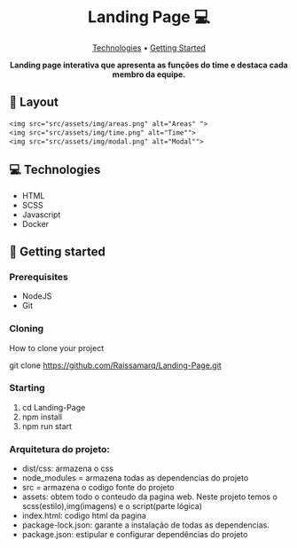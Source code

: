 <h1 align="center" style="font-weight: bold;">Landing Page 💻</h1>

<p align="center">
 <a href="#tech">Technologies</a> • 
 <a href="#started">Getting Started</a> 
</p>

<p align="center">
    <b>Landing page interativa que apresenta as funções do time e destaca cada membro da equipe. </b>
</p>

<h2 id="layout">🎨 Layout</h2>

<p align="center">

    <img src="src/assets/img/areas.png" alt="Areas" ">
    <img src="src/assets/img/time.png" alt="Time"">
    <img src="src/assets/img/modal.png" alt="Modal"">
</p>

<h2 id="technologies">💻 Technologies</h2>
<ul>
 <li>HTML</li>
 <li>SCSS</li>
 <li>Javascript</li>
 <li>Docker</li>
</ul>

<h2 id="started">🚀 Getting started</h2>


<h3>Prerequisites</h3>
<ul>
 <li>NodeJS</li>
 <li>Git</li>
</ul>

<h3>Cloning</h3>

How to clone your project

git clone https://github.com/Raissamarq/Landing-Page.git

<h3>Starting</h3>


<ol>
 <li>cd Landing-Page</li>
 <li>npm install</li>
 <li>npm run start</li>
</ol>

<h3>Arquitetura do projeto:</h3>

<ul>
 <li>dist/css: armazena o css</li>
 <li>node_modules = armazena todas as dependencias do projeto</li>
 <li>src = armazena o codigo fonte do projeto</li>
 <li>assets: obtem todo o conteudo da pagina web. Neste projeto temos o scss(estilo),img(imagens) e o script(parte lógica)</li>
 <li>index.html: codigo html da pagina</li>
 <li>package-lock.json: garante a instalação de todas as dependencias.</li>
 <li>package.json: estipular e configurar dependências do projeto</li>
</ul>





 
 
